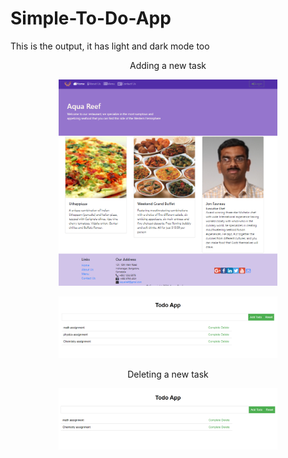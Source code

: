 # Simple-To-Do-App

This is the output, it has light and dark mode too
<p align="center">Adding a new task</p>
<p align="center">
<img src="https://github.com/siddhant1309/online-restaurant-website-React-master/blob/main/images/home.png" width="350" title="hover text">
</p>
<p align="center">
<img src="https://github.com/siddhant1309/Simple-To-Do-App/blob/cc1adfd201f37fd344c30a1df3d9be696a93f75e/Screenshot%202023-01-13%20235354.png" width="350" title="hover text">
</p>
<p align="center">Deleting a new task</p>
<p align="center">
<img src="https://github.com/siddhant1309/Simple-To-Do-App/blob/cc1adfd201f37fd344c30a1df3d9be696a93f75e/Screenshot%202023-01-13%20235435.png" width="350" title="hover text">
</p>
